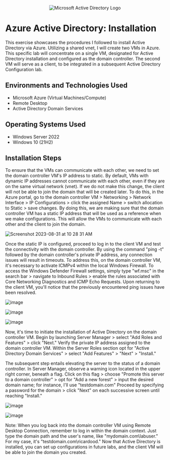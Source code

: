<p align="center">
<img src="https://i.imgur.com/pU5A58S.png" alt="Microsoft Active Directory Logo"/>
</p>

<h1>Azure Active Directory: Installation</h1>
This exercise showcases the procedures I followed to install Active Directory via Azure. Utilizing a shared vnet, I will create two VMs in Azure. This specific lab will concentrate on a single VM, designated for Active Directory installation and configured as the domain controller. The second VM will serve as a client, to be integrated in a subsequent Active Directory Configuration lab.

<h2>Environments and Technologies Used</h2>

- Microsoft Azure (Virtual Machines/Compute)
- Remote Desktop
- Active Directory Domain Services

<h2>Operating Systems Used </h2>

- Windows Server 2022
- Windows 10 (21H2)

<h2>Installation Steps</h2>

To ensure that the VMs can communicate with each other, we need to set the domain controller VM's IP address to static. By default, VMs with dynamic IP addresses cannot communicate with each other, even if they are on the same virtual network (vnet). If we do not make this change, the client will not be able to join the domain that will be created later. To do this, in the Azure portal, go to the domain controller VM > Networking > Network Interface > IP Configurations > click the assigned Name > switch allocation to Static > save changes. By doing this, we are making sure that the domain controller VM has a static IP address that will be used as a reference when we make configurations. This will allow the VMs to communicate with each other and the client to join the domain.

![Screenshot 2023-08-31 at 10 28 31 AM](https://github.com/ricmarcano/Azure-Active-Directory-Installation/assets/141169092/ee50b9e3-e5d8-449e-9343-2d66abd866f8)

Once the static IP is configured, proceed to log in to the client VM and test the connectivity with the domain controller. By using the command "ping -t" followed by the domain controller's private IP address, any connection issues will result in timeouts. To address this, on the domain controller VM, it's necessary to activate ICMPv4 within the local Windows Firewall. To access the Windows Defender Firewall settings, simply type "wf.msc" in the search bar > navigate to Inbound Rules > enable the rules associated with Core Networking Diagnostics and ICMP Echo Requests. Upon returning to the client VM, you'll notice that the previously encountered ping issues have been resolved.

![image](https://github.com/ricmarcano/Azure-Active-Directory-Installation/assets/141169092/dd3890b5-e8a6-4aed-89e5-8c58054a495a)

![image](https://github.com/ricmarcano/Azure-Active-Directory-Installation/assets/141169092/4c2dbe28-b547-4a22-8dac-de9ec662d9cb)

![image](https://github.com/ricmarcano/Azure-Active-Directory-Installation/assets/141169092/70525eed-6a75-458f-a39d-217f3906523c)

Now, it's time to initiate the installation of Active Directory on the domain controller VM. Begin by launching Server Manager > select "Add Roles and Features" > click "Next." Verify the private IP address assigned to the domain controller VM. Within the Server Roles section opt for "Active Directory Domain Services" > select "Add Features" > "Next" > "Install."

The subsequent step entails elevating the server to the status of a domain controller. In Server Manager, observe a warning icon located in the upper right corner, beneath a flag. Click on this flag > choose "Promote this server to a domain controller" > opt for "Add a new forest" > input the desired domain name; for instance, I'll use "testdomain.com" Proceed by specifying a password for the domain > click "Next" on each successive screen until reaching "Install."

![image](https://github.com/ricmarcano/Azure-Active-Directory-Installation/assets/141169092/b05727eb-c17b-472f-8fa5-a9adb40547fa)

![image](https://github.com/ricmarcano/Azure-Active-Directory-Installation/assets/141169092/bb782ccd-3414-44db-9aed-bb52ae51c83c)

Note: When you log back into the domain controller VM using Remote Desktop Connection, remember to log in within the domain context. Just type the domain path and the user's name, like "mydomain.com\labuser." For my case, it's "testdomain.com\ricardood." Now that Active Directory is installed, you can set up configurations in future labs, and the client VM will be able to join the domain you created.
